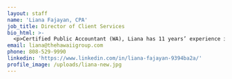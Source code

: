 ```yaml
---
layout: staff
name: 'Liana Fajayan, CPA'
job_title: Director of Client Services
bio_html: >-
  <p>Certified Public Accountant (WA), Liana has 11 years’ experience in management of tax and accounting services. Liana comes to HiAccounting from the prestigious firm Moss Adams, where she was most recently a tax manager. In her tenure in both public and private accounting she has specialized in working with high net-worth individuals and mid-sized businesses in various industries including manufacturing and distribution, construction, real estate, professional services and healthcare. Her mission is to provide value by understanding her clients’ business and developing close relationships within the community. Liana received her Bachelor of Arts in Business Administration with a concentration in accounting from the University of Washington, Tacoma.</p>
email: liana@thehawaiigroup.com
phone: 808-529-9990
linkedin: 'https://www.linkedin.com/in/liana-fajayan-9394ba2a/'
profile_image: /uploads/liana-new.jpg
---
```



